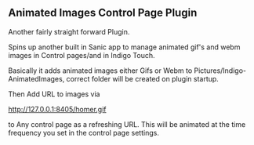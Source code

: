 ## Animated Images Control Page Plugin

Another fairly straight forward Plugin.

Spins up another built in Sanic app to manage animated gif's and webm images in Control pages/and in Indigo Touch.


Basically it adds animated images either Gifs or Webm to Pictures/Indigo-AnimatedImages, correct folder will be created on plugin startup.

Then Add URL to images via

http://127.0.0.1:8405/homer.gif

to Any control page as a refreshing URL.  This will be animated at the time frequency you set in the control page settings.

